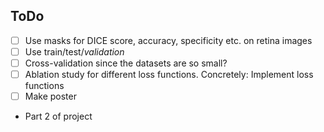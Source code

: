 ## ToDo
- [ ] Use masks for DICE score, accuracy, specificity etc. on retina images
- [ ] Use train/test/*validation*
- [ ] Cross-validation since the datasets are so small?
- [ ] Ablation study for different loss functions. Concretely: Implement loss functions
- [ ] Make poster
- Part 2 of project
